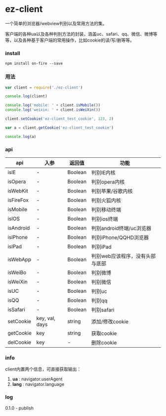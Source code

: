 # ez-client
一个简单的浏览器/webview判别以及常用方法的集。

客户端的各种ua以及各种判别方法的封装，涵盖uc、safari、qq、微信、微博等等，以及各种基于客户端的常用操作，比如cookie的读/写/删等等。

### install

```shell
npm install on-fire --save
```




### 用法

```javascript
var client = require('./ez-client')

console.log(client)

console.log('mobile: ' + client.isMobile())
console.log('weixin: ' + client.isWeiXin())

client.setCookie('ez-client_test_cookie', 123, 2)

var a = client.getCookie('ez-client_test_cookie')

console.log(a)
```




### api

api | 入参 | 返回值 | 功能
--- | ---- | ------ | ----
isIE        |    -    |    Boolean    |    判别IE内核
isOpera     |    -    |    Boolean    |    判别opera内核
isWebKit    |    -    |    Boolean    |    判别苹果/谷歌内核
isFireFox   |    -    |    Boolean    |    判别火狐内核
isMobile    |    -    |    Boolean    |    判别移动终端
isIOS       |    -    |    Boolean    |    判别ios终端
isAndroid   |    -    |    Boolean    |    判别android终端/uc浏览器
isIPhone    |    -    |    Boolean    |    判别iPhone/QQHD浏览器
isIPad      |    -    |    Boolean    |    判别iPad
isWebApp    |    -    |    Boolean    |    判别web应该程序，没有头部与底部
isWeiBo     |    -    |    Boolean    |    判别微博
isWeiXin    |    -    |    Boolean    |    判别微信
isUC        |    -    |    Boolean    |    判别uc
isQQ        |    -    |    Boolean    |    判别qq
isSafari    |    -    |    Boolean    |    判别safari
﻿setCookie   | key, val, days |    string    |    添加/修改cookie
getCookie   | key            |    string    |    获取cookie
delCookie   | key            |       -      |    删除cookie




### info

client内置两个信息，可直接获取输出：

1. **ua** : navigator.userAgent
2. **lang** : navigator.language



### log

0.1.0 - publish

